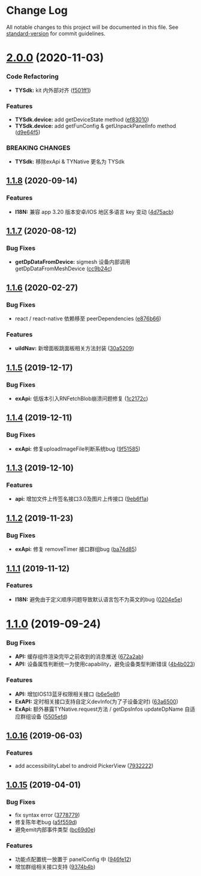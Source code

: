 # Change Log

All notable changes to this project will be documented in this file. See [standard-version](https://github.com/conventional-changelog/standard-version) for commit guidelines.

<a name="2.0.0"></a>
# [2.0.0](http://code.registry.wgine.com/TuyaRN/tuya-native-kit/compare/v1.1.8...v2.0.0) (2020-11-03)


### Code Refactoring

* **TYSdk:** kit 内外部对齐 ([f501ff1](f501ff1))


### Features

* **TYSdk.device:** add getDeviceState method ([ef83010](ef83010))
* **TYSdk.device:** add getFunConfig & getUnpackPanelInfo method ([d9e64f5](d9e64f5))


### BREAKING CHANGES

* **TYSdk:** 移除exApi & TYNative 更名为 TYSdk



<a name="1.1.8"></a>
## [1.1.8](http://code.registry.wgine.com/TuyaRN/tuya-native-kit/compare/v1.1.7...v1.1.8) (2020-09-14)


### Features

* **I18N:** 兼容 app 3.20 版本安卓/IOS 地区多语言 key 变动 ([4d75acb](4d75acb))



<a name="1.1.7"></a>
## [1.1.7](http://code.registry.wgine.com/TuyaRN/tuya-native-kit/compare/v1.1.6...v1.1.7) (2020-08-12)


### Bug Fixes

* **getDpDataFromDevice:** sigmesh 设备内部调用 getDpDataFromMeshDevice ([cc9b24c](cc9b24c))



<a name="1.1.6"></a>
## [1.1.6](http://code.registry.wgine.com/TuyaRN/tuya-native-kit/compare/v1.1.5...v1.1.6) (2020-02-27)


### Bug Fixes

* react / react-native 依赖移至 peerDependencies ([e876b66](e876b66))


### Features

* **uiIdNav:** 新增面板跳面板相关方法封装 ([30a5209](30a5209))



<a name="1.1.5"></a>
## [1.1.5](http://code.registry.wgine.com/TuyaRN/tuya-native-kit/compare/v1.1.4...v1.1.5) (2019-12-17)


### Bug Fixes

* **exApi:** 低版本引入RNFetchBlob崩溃问题修复 ([1c2172c](1c2172c))



<a name="1.1.4"></a>
## [1.1.4](http://code.registry.wgine.com/TuyaRN/tuya-native-kit/compare/v1.1.3...v1.1.4) (2019-12-11)


### Bug Fixes

* **exApi:** 修复uploadImageFile判断系统bug ([9f51585](9f51585))



<a name="1.1.3"></a>
## [1.1.3](http://code.registry.wgine.com/TuyaRN/tuya-native-kit/compare/v1.1.2...v1.1.3) (2019-12-10)


### Features

* **api:** 增加文件上传签名接口3.0及图片上传接口 ([9eb6f1a](9eb6f1a))



<a name="1.1.2"></a>
## [1.1.2](http://code.registry.wgine.com/TuyaRN/tuya-native-kit/compare/v1.1.1...v1.1.2) (2019-11-23)


### Bug Fixes

* **exApi:** 修复 removeTimer 接口群组bug ([ba74d85](ba74d85))



<a name="1.1.1"></a>
## [1.1.1](http://code.registry.wgine.com/TuyaRN/tuya-native-kit/compare/v1.1.0...v1.1.1) (2019-11-12)


### Features

* **I18N:** 避免由于定义顺序问题导致默认语言包不为英文的bug ([0204e5e](0204e5e))



<a name="1.1.0"></a>
# [1.1.0](http://code.registry.wgine.com/TuyaRN/tuya-native-kit/compare/v1.0.16...v1.1.0) (2019-09-24)


### Bug Fixes

* **API:** 缓存组件渲染完毕之前收到的消息推送 ([672a2ab](672a2ab))
* **API:** 设备属性判断统一为使用capability，避免设备类型判断错误 ([4b4b023](4b4b023))


### Features

* **API:** 增加IOS13蓝牙权限相关接口 ([b6e5e8f](b6e5e8f))
* **ExAPI:** 定时相关接口支持自定义devInfo(为了子设备定时) ([63a6500](63a6500))
* **ExApi:** 额外暴露TYNative.request方法 / getDpsInfos updateDpName 自适应群组设备 ([5505efd](5505efd))



<a name="1.0.16"></a>
## [1.0.16](http://code.registry.wgine.com/TuyaRN/tuya-native-kit/compare/v1.0.15...v1.0.16) (2019-06-03)


### Features

* add accessibilityLabel to android PickerView ([7932222](7932222))



<a name="1.0.15"></a>
## [1.0.15](http://code.registry.wgine.com/TuyaRN/tuya-native-kit/compare/v1.0.13...v1.0.15) (2019-04-01)


### Bug Fixes

* fix syntax error ([3778779](3778779))
* 修复陈年老bug ([a5f559d](a5f559d))
* 避免emit内部事件类型 ([bc69d0e](bc69d0e))


### Features

* 功能点配置统一放置于 panelConfig 中 ([946fe12](946fe12))
* 增加群组相关接口支持 ([9374b4b](9374b4b))
